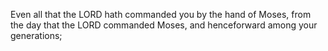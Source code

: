 Even all that the LORD hath commanded you by the hand of Moses, from the day that the LORD commanded Moses, and henceforward among your generations;
